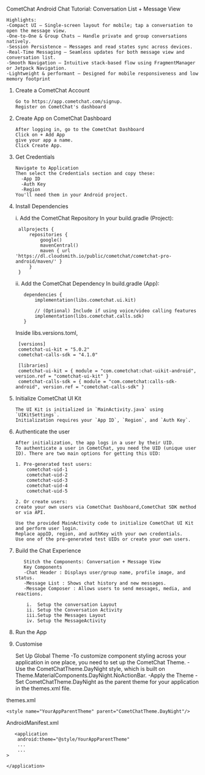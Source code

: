 CometChat Android Chat Tutorial: Conversation List + Message View

    Highlights:
    -Compact UI – Single-screen layout for mobile; tap a conversation to open the message view.
    -One-to-One & Group Chats – Handle private and group conversations natively.
    -Session Persistence – Messages and read states sync across devices.
    -Real-Time Messaging – Seamless updates for both message view and conversation list.
    -Smooth Navigation – Intuitive stack-based flow using FragmentManager or Jetpack Navigation.
    -Lightweight & performant – Designed for mobile responsiveness and low memory footprint

1. Create a CometChat Account

       Go to https://app.cometchat.com/signup.
       Register on CometChat's dashboard
   
2. Create App on CometChat Dashboard

       After logging in, go to the CometChat Dashboard
       Click on + Add App     
       give your app a name.
       Click Create App.

3. Get Credentials

       Navigate to Application
       Then select the Credentials section and copy these:
         -App ID
         -Auth Key
         -Region
       You'll need them in your Android project.

4. Install Dependencies

    i. Add the CometChat Repository
        In your build.gradle (Project):

        allprojects {
            repositories {
                google()
                mavenCentral()
                maven { url 'https://dl.cloudsmith.io/public/cometchat/cometchat-pro-android/maven/' }
            }
        }
    ii. Add the CometChat Dependency
      In build.gradle (App):
         
          dependencies {
              implementation(libs.cometchat.ui.kit)
          
              // (Optional) Include if using voice/video calling features
              implementation(libs.cometchat.calls.sdk)
          }
          
      Inside libs.versions.toml,
      
        [versions]
        cometchat-ui-kit = "5.0.2"
        cometchat-calls-sdk = "4.1.0"
    
        [libraries]
        cometchat-ui-kit = { module = "com.cometchat:chat-uikit-android", version.ref = "cometchat-ui-kit" }
        cometchat-calls-sdk = { module = "com.cometchat:calls-sdk-android", version.ref = "cometchat-calls-sdk" }
    
5. Initialize CometChat UI Kit  

       The UI Kit is initialized in `MainActivity.java` using `UIKitSettings`.
       Initialization requires your `App ID`, `Region`, and `Auth Key`.
   
6. Authenticate the user

       After initialization, the app logs in a user by their UID.
       To authenticate a user in CometChat, you need the UID (unique user ID). There are two main options for getting this UID:
        
       1. Pre-generated test users:
           cometchat-uid-1 
           cometchat-uid-2 
           cometchat-uid-3  
           cometchat-uid-4  
           cometchat-uid-5
   
       2. Or create users:
       create your own users via CometChat Dashboard,CometChat SDK method or via API.

       Use the provided MainActivity code to initialize CometChat UI Kit and perform user login.
       Replace appID, region, and authKey with your own credentials.
       Use one of the pre-generated test UIDs or create your own users.
   
8. Build the Chat Experience

          Stitch the Components: Conversation + Message View
          Key Components
          -Chat Header : Displays user/group name, profile image, and status.
          -Message List : Shows chat history and new messages.
          -Message Composer : Allows users to send messages, media, and reactions.

           i.  Setup the conversation Layout
           ii. Setup the Conversation Activity
           iii.Setup the Messages Layout
           iv. Setup the MessageActivity
       
9. Run the App
    
10. Customise
    
       Set Up Global Theme
       -To customize component styling across your application in one place, you need to set up the CometChat Theme.
       -Use the CometChatTheme.DayNight style, which is built on Theme.MaterialComponents.DayNight.NoActionBar.
       -Apply the Theme
       -Set CometChatTheme.DayNight as the parent theme for your application in the themes.xml file.

 themes.xml

    <style name="YourAppParentTheme" parent="CometChatTheme.DayNight"/>
 
 AndroidManifest.xml   

       <application
        android:theme="@style/YourAppParentTheme"
        ...
        ...
    >

    </application>
